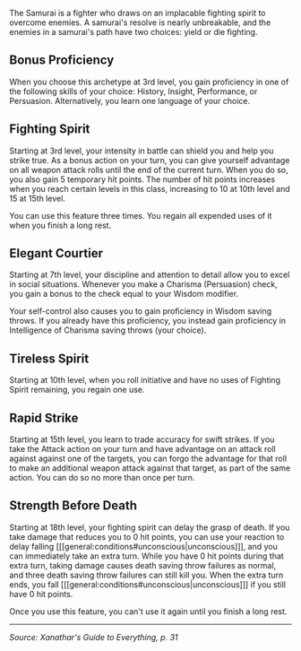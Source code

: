 The Samurai is a fighter who draws on an implacable fighting spirit to overcome enemies. A samurai's resolve is nearly unbreakable, and the enemies in a samurai's path have two choices: yield or die fighting.

## Bonus Proficiency

When you choose this archetype at 3rd level, you gain proficiency in one of the following skills of your choice: History, Insight, Performance, or Persuasion. Alternatively, you learn one language of your choice.

## Fighting Spirit

Starting at 3rd level, your intensity in battle can shield you and help you strike true. As a bonus action on your turn, you can give yourself advantage on all weapon attack rolls until the end of the current turn. When you do so, you also gain 5 temporary hit points. The number of hit points increases when you reach certain levels in this class, increasing to 10 at 10th level and 15 at 15th level.

You can use this feature three times. You regain all expended uses of it when you finish a long rest.

## Elegant Courtier

Starting at 7th level, your discipline and attention to detail allow you to excel in social situations. Whenever you make a Charisma (Persuasion) check, you gain a bonus to the check equal to your Wisdom modifier.

Your self-control also causes you to gain proficiency in Wisdom saving throws. If you already have this proficiency, you instead gain proficiency in Intelligence of Charisma saving throws (your choice).

## Tireless Spirit

Starting at 10th level, when you roll initiative and have no uses of Fighting Spirit remaining, you regain one use.

## Rapid Strike

Starting at 15th level, you learn to trade accuracy for swift strikes. If you take the Attack action on your turn and have advantage on an attack roll against against one of the targets, you can forgo the advantage for that roll to make an additional weapon attack against that target, as part of the same action. You can do so no more than once per turn.

## Strength Before Death

Starting at 18th level, your fighting spirit can delay the grasp of death. If you take damage that reduces you to 0 hit points, you can use your reaction to delay falling [[[general:conditions#unconscious|unconscious]]], and you can immediately take an extra turn. While you have 0 hit points during that extra turn, taking damage causes death saving throw failures as normal, and three death saving throw failures can still kill you. When the extra turn ends, you fall [[[general:conditions#unconscious|unconscious]]] if you still have 0 hit points.

Once you use this feature, you can't use it again until you finish a long rest.

----

*Source: Xanathar's Guide to Everything, p. 31*
